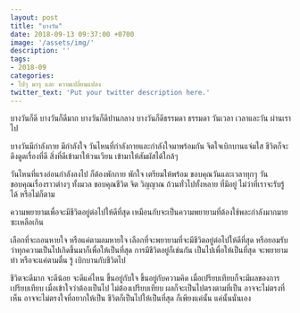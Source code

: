 ```yaml
---
layout: post
title: "บางวัน"
date: 2018-09-13 09:37:00 +0700
image: '/assets/img/'
description: ''
tags:
- 2018-09
categories:
- ไปๆ มาๆ และ ความเปลี่ยนแปลง
twitter_text: 'Put your twitter description here.'
---
```

บางวันก็ดี บางวันก็ดีมาก บางวันก็ดีปานกลาง บางวันก็ดีธรรมดา ธรรมดา วันเวลา เวลาและวัน ผ่านเราไป

บางวันมีกำลังกาย มีกำลังใจ วันไหนที่กำลังกายและกำลังใจมาพร้อมกัน จิตใจเบิกบานแจ่มใส ชีวิตก็จะดึงดูดเรื่องที่ดี สิ่งที่ดีเข้ามาให้วนเวียน เข้ามาให้สัมผัสได้ใกล้ๆ

วันไหนที่แรงอ่อนกำลังลงไป ก็ต้องพักกาย พักใจ เตรียมให้พร้อม ขอบคุณวันและเวลาทุกๆ วัน ขอบคุณเรื่องราวต่างๆ ทั้งมวล ขอบคุณชีวิต จิต วิญญาณ ถ้วนทั่วไปทั้งหลาย ที่มีอยู่ ไม่ว่าที่เราจะรับรู้ได้ หรือไม่ก็ตาม

ความพยายามเพื่อจะมีชีวิตอยู่ต่อไปให้ดีที่สุด เหมือนกับจะเป็นความพยายามที่ต้องใช้พละกำลังมากมายซะเหลือเกิน

เลือกที่จะถอนหายใจ หรือแค่ตามลมหายใจ เลือกที่จะพยายามที่จะมีชีวิตอยู่ต่อไปให้ดีที่สุด หรือยอมรับว่าทุกความเป็นไปเกิดขึ้นมาก็เพื่อให้เป็นที่สุด การมีชีวิตอยู่ก็เช่นกัน เป็นไปเพื่อให้เป็นที่สุด จะพยายามทำ หรือจะแค่ตามตื่น รู้ เบิกบานกับชีวิตไป

ชีวิตจะดีมาก จะดีน้อย จะดีแค่ไหน ขึ้นอยู่กับใจ ขึ้นอยู่กับความคิด เมื่อเปรียบเทียบก็จะมีผลของการเปรียบเทียบ เมื่อเข้าใจว่าต้องเป็นไป ไม่ต้องเปรียบเทียบ ผลก็จะเป็นไปตรงตามที่เป็น อาจจะไม่ตรงที่เห็น อาจจะไม่ตรงใจที่อยากให้เป็น ชีวิตก็เป็นไปให้เป็นที่สุด ก็เพียงแค่นั้น แค่นั้นนั่นเอง
